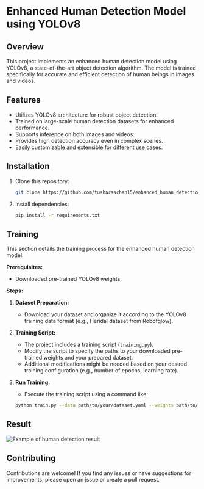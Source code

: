 # Enhanced Human Detection Model using YOLOv8

## Overview

This project implements an enhanced human detection model using YOLOv8, a state-of-the-art object detection algorithm. The model is trained specifically for accurate and efficient detection of human beings in images and videos.

## Features

- Utilizes YOLOv8 architecture for robust object detection.
- Trained on large-scale human detection datasets for enhanced performance.
- Supports inference on both images and videos.
- Provides high detection accuracy even in complex scenes.
- Easily customizable and extensible for different use cases.

## Installation

1. Clone this repository:

    ```bash
    git clone https://github.com/tusharsachan15/enhanced_human_detection_model_using_Yolov8.git
    ```

2. Install dependencies:

    ```bash
    pip install -r requirements.txt
    ```

## Training

This section details the training process for the enhanced human detection model.

**Prerequisites:**

- Downloaded pre-trained YOLOv8 weights.

**Steps:**

1. **Dataset Preparation:**
   - Download your dataset and organize it according to the YOLOv8 training data format (e.g., Heridal dataset from Robofglow).

2. **Training Script:**
   - The project includes a training script (`training.py`).
   - Modify the script to specify the paths to your downloaded pre-trained weights and your prepared dataset.
   - Additional modifications might be needed based on your desired training configuration (e.g., number of epochs, learning rate).

3. **Run Training:**
   - Execute the training script using a command like:

   ```bash
   python train.py --data path/to/your/dataset.yaml --weights path/to/yolov8.pt

 ## Result 
![Example of human detection result](https://github.com/tusharsachan15/enhanced_human_detection_model_using_Yolov8/blob/8c13dd300a77cff07e742d332007433e3f3b17fd/val4/val_batch1_pred.jpg)


## Contributing

Contributions are welcome! If you find any issues or have suggestions for improvements, please open an issue or create a pull request.
